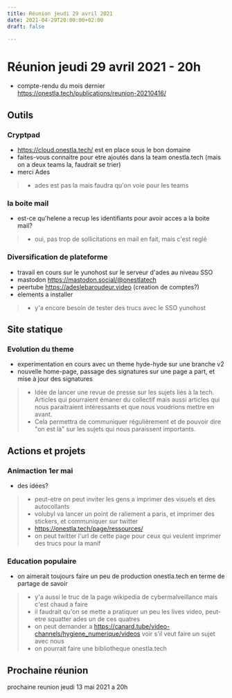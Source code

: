 ```yaml
---
title: Réunion jeudi 29 avril 2021
date: 2021-04-29T20:00:00+02:00
draft: false

---
```


# Réunion jeudi 29 avril 2021 - 20h

- compte-rendu du mois dernier https://onestla.tech/publications/reunion-20210416/

## Outils

### Cryptpad

- https://cloud.onestla.tech/ est en place sous le bon domaine
- faites-vous connaitre pour etre ajoutés dans la team onestla.tech (mais on a deux teams la, faudrait se trier)
- merci Ades

> - ades est pas la mais faudra qu'on voie pour les teams

### la boite mail 

- est-ce qu'helene a recup les identifiants pour avoir acces a la boite mail?

> - oui, pas trop de sollicitations en mail en fait, mais c'est reglé

### Diversification de plateforme

- travail en cours sur le yunohost sur le serveur d'ades au niveau SSO
- mastodon https://mastodon.social/@onestlatech
- peertube https://adeslebaroudeur.video (creation de comptes?)
- elements a installer

> - y'a encore besoin de tester des trucs avec le SSO yunohost

## Site statique

### Evolution du theme

- experimentation en cours avec un theme hyde-hyde sur une branche v2
- nouvelle home-page, passage des signatures sur une page a part, et mise à jour des signatures

> - Idée de lancer une revue de presse sur les sujets liés à la tech. Articles qui pourraient émaner du collectif mais aussi articles qui nous paraitraient intéressants et que nous voudrions mettre en avant. 
> - Cela permettra de communiquer régulièrement et de pouvoir dire "on est là" sur les sujets qui nous paraissent importants.


## Actions et projets

### Animaction 1er mai

- des idées? 

> - peut-etre on peut inviter les gens a imprimer des visuels et des autocollants
> - volubyl va lancer un point de raliement a paris, et imprimer des stickers, et communiquer sur twitter
> - https://onestla.tech/page/ressources/
> - on peut twitter l'url de cette page pour ceux qui veulent imprimer des trucs pour la manif

### Education populaire

- on aimerait toujours faire un peu de production onestla.tech en terme de partage de savoir 

> - y'a aussi le truc de la page wikipedia de cybermalveillance mais c'est chaud a faire
> - il faudrait qu'on se mette a pratiquer un peu les lives video, peut-etre squatter ades un de ces quatres
> - on peut demander a https://canard.tube/video-channels/hygiene_numerique/videos voir s'il veut faire un sujet avec nous
> - on pourrait faire une bibliotheque onestla.tech 

## Prochaine réunion

prochaine reunion jeudi 13 mai 2021 a 20h

